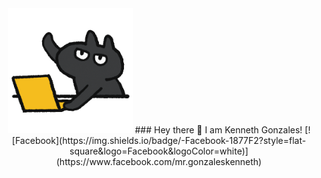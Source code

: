 <!-- Updated README.md 🎉  -->
<div id="header" align="center">
  <img src="giphy.gif" height="200" width="auto">
  ### Hey there 👋 I am Kenneth Gonzales!
  [![Facebook](https://img.shields.io/badge/-Facebook-1877F2?style=flat-square&logo=Facebook&logoColor=white)](https://www.facebook.com/mr.gonzaleskenneth)

</div>
